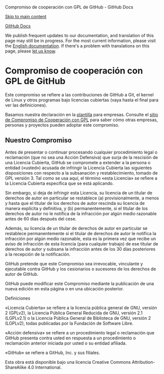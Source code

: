 Compromiso de cooperación con GPL de GitHub - GitHub Docs

[Skip to main content](#main-content)

[](/es)[GitHub Docs](/es)

We publish frequent updates to our documentation, and translation of this page may still be in progress. For the most current information, please visit the [English documentation](/en). If there's a problem with translations on this page, please [let us know](https://github.com/contact?form[subject]=translation%20issue%20on%20docs.github.com&form[comments]=).

Compromiso de cooperación con GPL de GitHub
==========

Este compromiso se refiere a las contribuciones de GitHub a Git, el kernel de Linux y otros programas bajo licencias cubiertas (vaya hasta el final para ver las definiciones).

Basamos nuestra declaración en la [plantilla](https://github.com/gplcc/gplcc/blob/master/Company/GPL%20Cooperation%20Commitment-Company-Template.md) para empresas. Consulte el [sitio de Compromiso de Cooperación con GPL](https://gplcc.github.io/gplcc/) para saber cómo otras empresas, personas y proyectos pueden adoptar este compromiso.

[](#our-commitment)Nuestro Compromiso
----------

Antes de presentar o continuar procesando cualquier procedimiento legal o reclamación (que no sea una Acción Defensiva) que surja de la rescisión de una Licencia Cubierta, GitHub se compromete a extender a la persona o entidad («usted») acusada de infringir la Licencia Cubierta las siguientes disposiciones con respecto a la subsanación y restablecimiento, tomado de GPL versión 3. Tal como se usa aquí, el término «esta Licencia» se refiere a la Licencia Cubierta específica que se está aplicando.

Sin embargo, si deja de infringir esta Licencia, su licencia de un titular de derechos de autor en particular se restablece (a) provisionalmente, a menos y hasta que el titular de los derechos de autor rescinda su licencia de manera explícita y definitiva, y (b) permanentemente, si el titular de los derechos de autor no le notifica de la infracción por algún medio razonable antes de 60 días después del cese.

Además, su licencia de un titular de derechos de autor en particular se restablece permanentemente si el titular de derechos de autor le notifica la infracción por algún medio razonable, esta es la primera vez que recibe un aviso de infracción de esta licencia (para cualquier trabajo) de ese titular de derechos de autor y subsana la infracción antes de los 30 días posteriores a la recepción de la notificación.

GitHub pretende que este Compromiso sea irrevocable, vinculante y ejecutable contra GitHub y los cesionarios o sucesores de los derechos de autor de GitHub.

GitHub puede modificar este Compromiso mediante la publicación de una nueva edición en esta página o en una ubicación posterior.

Definiciones

«Licencia Cubierta» se refiere a la licencia pública general de GNU, versión 2 (GPLv2), la Licencia Pública General Reducida de GNU, versión 2.1 (LGPLv2.1) o la Licencia Pública General de Biblioteca de GNU, versión 2 (LGPLv2), todas publicadas por la Fundación de Software Libre.

«Acción defensiva» se refiere a un procedimiento legal o reclamación que GitHub presenta contra usted en respuesta a un procedimiento o reclamación anterior iniciada por usted o su entidad afiliada.

«GitHub» se refiere a GitHub, Inc. y sus filiales.

Esta obra está disponible bajo una licencia Creative Commons Attribution-ShareAlike 4.0 International.
